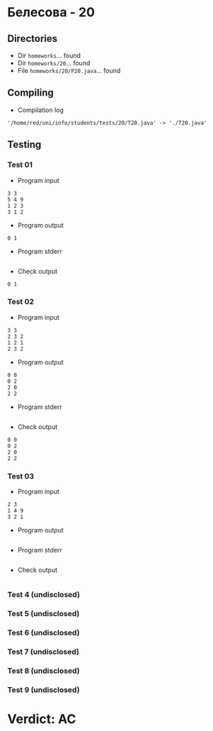 # Белесова - 20
## Directories
- Dir `homeworks`... found
- Dir `homeworks/20`... found
- File `homeworks/20/P20.java`... found
## Compiling
- Compilation log
```
'/home/red/uni/info/students/tests/20/T20.java' -> './T20.java'

```
## Testing
### Test 01
- Program input
```
3 3
5 4 9
1 2 3
3 1 2
```
- Program output
```
0 1

```
- Program stderr
```

```
- Check output
```
0 1
```
### Test 02
- Program input
```
3 3
2 3 2
1 2 1
2 3 2
```
- Program output
```
0 0
0 2
2 0
2 2

```
- Program stderr
```

```
- Check output
```
0 0
0 2
2 0
2 2
```
### Test 03
- Program input
```
2 3
1 4 9
3 2 1
```
- Program output
```

```
- Program stderr
```

```
- Check output
```

```
### Test 4 (undisclosed)
### Test 5 (undisclosed)
### Test 6 (undisclosed)
### Test 7 (undisclosed)
### Test 8 (undisclosed)
### Test 9 (undisclosed)
# Verdict: AC
